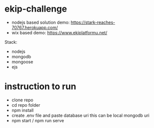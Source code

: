 # ekip-challenge

- nodejs based solution demo: https://stark-reaches-70767.herokuapp.com/
- wix based demo: https://www.ekiplatformu.net/

Stack:
- nodejs
- mongodb
- mongoose
- ejs


# instruction to run

- clone repo
- cd repo folder
- npm install
- create .env file and paste database uri this can be local mongodb uri
- npm start / npm run serve
